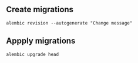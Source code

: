## Create migrations

```
alembic revision --autogenerate "Change message"
```

## Appply migrations

```
alembic upgrade head
```